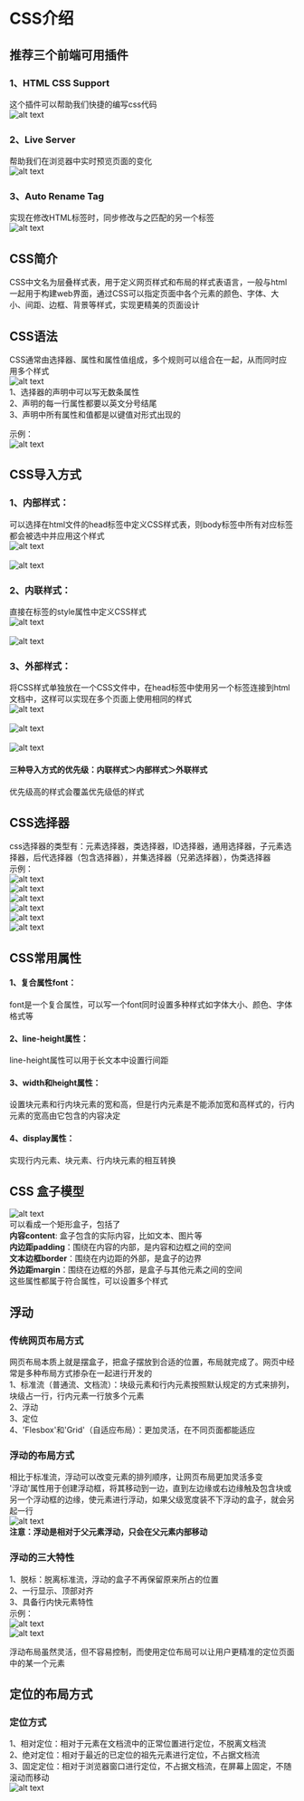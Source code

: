 # CSS介绍
## 推荐三个前端可用插件
### 1、HTML CSS Support
这个插件可以帮助我们快捷的编写css代码  
![alt text](/Pic/image/image.png)

### 2、Live Server
帮助我们在浏览器中实时预览页面的变化  
![alt text](/Pic/image/image-1.png)

### 3、Auto Rename Tag
实现在修改HTML标签时，同步修改与之匹配的另一个标签  
![alt text](/Pic/image/image-2.png)

## CSS简介
CSS中文名为层叠样式表，用于定义网页样式和布局的样式表语言，一般与html一起用于构建web界面，通过CSS可以指定页面中各个元素的颜色、字体、大小、间距、边框、背景等样式，实现更精美的页面设计

## CSS语法
CSS通常由选择器、属性和属性值组成，多个规则可以组合在一起，从而同时应用多个样式  
![alt text](/Pic/image/image-3.png)  
1、选择器的声明中可以写无数条属性  
2、声明的每一行属性都要以英文分号结尾  
3、声明中所有属性和值都是以键值对形式出现的  

示例：  
![alt text](/Pic/image/image-4.png)  

## CSS导入方式
### 1、内部样式：  
可以选择在html文件的head标签中定义CSS样式表，则body标签中所有对应标签都会被选中并应用这个样式  
![alt text](/Pic/image/image-5.png) <br><br>
![alt text](/Pic/image/image-6.png)  

### 2、内联样式：  
直接在标签的style属性中定义CSS样式  
![alt text](/Pic/image/image-7.png) <br><br>
![alt text](/Pic/image/image-8.png)  

### 3、外部样式：
将CSS样式单独放在一个CSS文件中，在head标签中使用另一个标签连接到html文档中，这样可以实现在多个页面上使用相同的样式  
![alt text](/Pic/image/image-9.png) <br><br>
![alt text](/Pic/image/image-10.png) <br><br>
![alt text](/Pic/image/image-11.png) <br>

#### 三种导入方式的优先级：内联样式＞内部样式＞外联样式
优先级高的样式会覆盖优先级低的样式

## CSS选择器
css选择器的类型有：元素选择器，类选择器，ID选择器，通用选择器，子元素选择器，后代选择器（包含选择器），并集选择器（兄弟选择器），伪类选择器  
示例：  
![alt text](/Pic/image/image-12.png) <br>
![alt text](/Pic/image/image-13.png) <br>
![alt text](/Pic/image/image-14.png) <br>
![alt text](/Pic/image/image-15.png) <br>
![alt text](/Pic/image/image-16.png) <br>
![alt text](/Pic/image/image-17.png) <br>

## CSS常用属性
#### 1、复合属性font：
font是一个复合属性，可以写一个font同时设置多种样式如字体大小、颜色、字体格式等
#### 2、line-height属性：
line-height属性可以用于长文本中设置行间距
#### 3、width和height属性：
设置块元素和行内块元素的宽和高，但是行内元素是不能添加宽和高样式的，行内元素的宽高由它包含的内容决定
#### 4、display属性：
实现行内元素、块元素、行内块元素的相互转换

## CSS 盒子模型
![alt text](/Pic/image/image-18.png) <br>
可以看成一个矩形盒子，包括了<br>
<b>内容content</b>: 盒子包含的实际内容，比如文本、图片等<br>
<b>内边距padding</b>：围绕在内容的内部，是内容和边框之间的空间<br>
<b>文本边框border</b>：围绕在内边距的外部，是盒子的边界<br>
<b>外边距margin</b>：围绕在边框的外部，是盒子与其他元素之间的空间<br>
这些属性都属于符合属性，可以设置多个样式  

## 浮动
### 传统网页布局方式
网页布局本质上就是摆盒子，把盒子摆放到合适的位置，布局就完成了。网页中经常是多种布局方式掺杂在一起进行开发的  
1、标准流（普通流、文档流）：块级元素和行内元素按照默认规定的方式来排列，块级占一行，行内元素一行放多个元素    
2、浮动  
3、定位  
4、'Flesbox'和'Grid'（自适应布局）：更加灵活，在不同页面都能适应  

### 浮动的布局方式
相比于标准流，浮动可以改变元素的排列顺序，让网页布局更加灵活多变  
'浮动'属性用于创建浮动框，将其移动到一边，直到左边缘或右边缘触及包含块或另一个浮动框的边缘，使元素进行浮动，如果父级宽度装不下浮动的盒子，就会另起一行  
![alt text](/Pic/image/image-19.png) <br>
<b>注意：浮动是相对于父元素浮动，只会在父元素内部移动</b>

### 浮动的三大特性
1、脱标：脱离标准流，浮动的盒子不再保留原来所占的位置  
2、一行显示、顶部对齐  
3、具备行内快元素特性  
示例：  
![alt text](/Pic/image/image-20.png) <br>
![alt text](/Pic/image/image-21.png) <br>

浮动布局虽然灵活，但不容易控制，而使用定位布局可以让用户更精准的定位页面中的某一个元素  
## 定位的布局方式
### 定位方式
1、相对定位：相对于元素在文档流中的正常位置进行定位，不脱离文档流  
2、绝对定位：相对于最近的已定位的祖先元素进行定位，不占据文档流  
3、固定定位：相对于浏览器窗口进行定位，不占据文档流，在屏幕上固定，不随滚动而移动  
![alt text](/Pic/image/image-22.png) <br>
